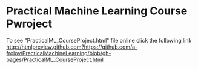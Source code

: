 # Practical Machine Learning Course Pwroject
To see "PracticalML_CourseProject.html" file online click the following link
http://htmlpreview.github.com?https://github.com/a-frolov/PracticalMachineLearning/blob/gh-pages/PracticalML_CourseProject.html
